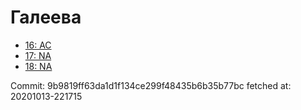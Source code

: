 # Галеева
- [16: AC](16.md)
- [17: NA](17.md)
- [18: NA](18.md)

Commit: 9b9819ff63da1d1f134ce299f48435b6b35b77bc
 fetched at: 20201013-221715
